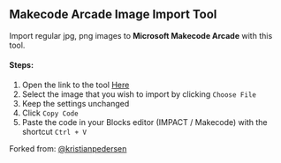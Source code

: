## Makecode Arcade Image Import Tool

Import regular jpg, png images to **Microsoft Makecode Arcade** with this tool.

#### Steps:
1. Open the link to the tool [Here](codeninjasuk.github.io/arcade-img-import/)
2. Select the image that you wish to import by clicking `Choose File`
3. Keep the settings unchanged
4. Click `Copy Code`
5. Paste the code in your Blocks editor (IMPACT / Makecode) with the shortcut `Ctrl + V`

Forked from: [@kristianpedersen](https://kristianpedersen.github.io/Convert-Image-to-MakeCode-Arcade-Sprite/)
